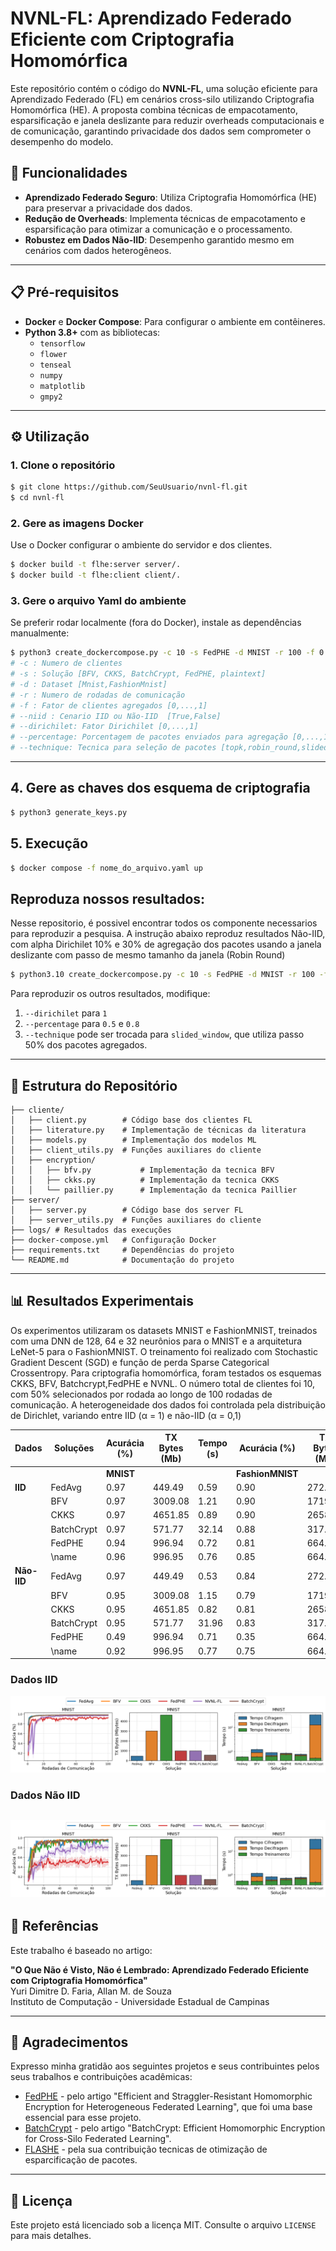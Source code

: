 # NVNL-FL: Aprendizado Federado Eficiente com Criptografia Homomórfica

Este repositório contém o código do **NVNL-FL**, uma solução eficiente para Aprendizado Federado (FL) em cenários cross-silo utilizando Criptografia Homomórfica (HE). A proposta combina técnicas de empacotamento, esparsificação e janela deslizante para reduzir overheads computacionais e de comunicação, garantindo privacidade dos dados sem comprometer o desempenho do modelo.

## 🚀 Funcionalidades

- **Aprendizado Federado Seguro**: Utiliza Criptografia Homomórfica (HE) para preservar a privacidade dos dados.
- **Redução de Overheads**: Implementa técnicas de empacotamento e esparsificação para otimizar a comunicação e o processamento.
- **Robustez em Dados Não-IID**: Desempenho garantido mesmo em cenários com dados heterogêneos.

---

## 📋 Pré-requisitos

- **Docker** e **Docker Compose**: Para configurar o ambiente em contêineres.
- **Python 3.8+** com as bibliotecas:
  - `tensorflow`
  - `flower`
  - `tenseal`
  - `numpy`
  - `matplotlib`
  - `gmpy2`

---

## ⚙️ Utilização

### 1. Clone o repositório
```bash
$ git clone https://github.com/SeuUsuario/nvnl-fl.git
$ cd nvnl-fl
```

### 2. Gere as imagens Docker
Use o Docker configurar o ambiente do servidor e dos clientes.
```bash
$ docker build -t flhe:server server/.
$ docker build -t flhe:client client/.

```

### 3. Gere o arquivo Yaml do ambiente 
Se preferir rodar localmente (fora do Docker), instale as dependências manualmente:
```bash
$ python3 create_dockercompose.py -c 10 -s FedPHE -d MNIST -r 100 -f 0.5 --niid True --dirichilet 0.1 --percentage 0.3 --technique robin_round
# -c : Numero de clientes
# -s : Solução [BFV, CKKS, BatchCrypt, FedPHE, plaintext]
# -d : Dataset [Mnist,FashionMnist]
# -r : Numero de rodadas de comunicação
# -f : Fator de clientes agregados [0,...,1]
# --niid : Cenario IID ou Não-IID  [True,False]
# --dirichilet: Fator Dirichilet [0,...,1]
# --percentage: Porcentagem de pacotes enviados para agregação [0,...,1]
# --technique: Tecnica para seleção de pacotes [topk,robin_round,slided_window,weight_random]
```

---
## 4. Gere as chaves dos esquema de criptografia
```bash 
$ python3 generate_keys.py
``` 
## 5. Execução
```bash
$ docker compose -f nome_do_arquivo.yaml up
```
## Reproduza nossos resultados:
Nesse repositorio, é possivel encontrar todos os componente necessarios para reproduzir a pesquisa. A instrução abaixo reproduz resultados Não-IID, com alpha Dirichilet 10% e 30% de agregação dos pacotes usando a janela deslizante com passo de mesmo tamanho da janela (Robin Round)
```bash
$ python3.10 create_dockercompose.py -c 10 -s FedPHE -d MNIST -r 100 -f 0.5 --niid True --dirichilet 0.1 --percentage 0.3 --technique robin_round
```
Para reproduzir os outros resultados, modifique:
1. `--dirichilet` para `1`
2. `--percentage` para `0.5` e `0.8`
3. `--technique` pode ser trocada para `slided_window`, que utiliza passo 50% dos pacotes agregados.
---
## 📂 Estrutura do Repositório

```
├── cliente/
│   ├── client.py        # Código base dos clientes FL
│   ├── literature.py    # Implementação de técnicas da literatura
│   ├── models.py        # Implementação dos modelos ML
│   ├── client_utils.py  # Funções auxiliares do cliente
│   ├── encryption/
│   │   ├── bfv.py           # Implementação da tecnica BFV
│   │   ├── ckks.py          # Implementação da tecnica CKKS
│   │   └── paillier.py      # Implementação da tecnica Paillier
├── server/
│   ├── server.py        # Código base dos server FL
│   ├── server_utils.py  # Funções auxiliares do cliente
├── logs/ # Resultados das execuções
├── docker-compose.yml   # Configuração Docker
├── requirements.txt     # Dependências do projeto
└── README.md            # Documentação do projeto
```

---


## 📊 Resultados Experimentais
Os experimentos utilizaram os datasets MNIST e FashionMNIST, treinados com uma DNN de 128, 64 e 32 neurônios para o MNIST e a arquitetura LeNet-5 para o FashionMNIST. O treinamento foi realizado com Stochastic Gradient Descent (SGD) e função de perda Sparse Categorical Crossentropy. Para criptografia homomórfica, foram testados os esquemas CKKS, BFV, Batchcrypt,FedPHE e NVNL. O número total de clientes foi 10, com 50% selecionados por rodada ao longo de 100 rodadas de comunicação. A heterogeneidade dos dados foi controlada pela distribuição de Dirichlet, variando entre IID (α = 1) e não-IID (α = 0,1)

| **Dados**  | **Soluções**  | **Acurácia (%)** | **TX Bytes (Mb)** | **Tempo (s)** | **Acurácia (%)** | **TX Bytes (Mb)** | **Tempo (s)** |
|------------|--------------|------------------|------------------|--------------|------------------|------------------|--------------|
|            |              | **MNIST**        |                  |              | **FashionMNIST** |                  |              |
| **IID**    | FedAvg       | 0.97             | 449.49           | 0.59         | 0.90             | 272.25           | 2.06         |
|            | BFV          | 0.97             | 3009.08          | 1.21         | 0.90             | 1719.48          | 2.46         |
|            | CKKS         | 0.97             | 4651.85          | 0.89         | 0.90             | 2658.22          | 2.22         |
|            | BatchCrypt   | 0.97             | 571.77           | 32.14        | 0.88             | 317.68           | 20.35        |
|            | FedPHE       | 0.94             | 996.94           | 0.72         | 0.81             | 664.63           | 2.26         |
|            | \name        | 0.96             | 996.95           | 0.76         | 0.85             | 664.63           | 2.36         |
| **Não-IID**| FedAvg       | 0.97             | 449.49           | 0.53         | 0.84             | 272.25           | 1.69         |
|            | BFV          | 0.95             | 3009.08          | 1.15         | 0.79             | 1719.48          | 2.21         |
|            | CKKS         | 0.95             | 4651.85          | 0.82         | 0.81             | 2658.22          | 1.94         |
|            | BatchCrypt   | 0.95             | 571.77           | 31.96        | 0.83             | 317.68           | 19.99        |
|            | FedPHE       | 0.49             | 996.94           | 0.71         | 0.35             | 664.63           | 2.26         |
|            | \name        | 0.92             | 996.95           | 0.77         | 0.75             | 664.63           | 2.36         |

### Dados IID
![Dados IID](/img/mnist_iid.png)
### Dados Não IID
![Dados não IID](/img/mnist_niid.png)
---



## 📜 Referências

Este trabalho é baseado no artigo:

**"O Que Não é Visto, Não é Lembrado: Aprendizado Federado Eficiente com Criptografia Homomórfica"**  
Yuri Dimitre D. Faria, Allan M. de Souza  
Instituto de Computação - Universidade Estadual de Campinas

---

## 🤝  Agradecimentos

Expresso minha gratidão aos seguintes projetos e seus contribuintes pelos seus trabalhos e contribuições acadêmicas:


- [FedPHE](https://github.com/lunan0320/FedPHE) - pelo artigo "Efficient and Straggler-Resistant Homomorphic Encryption for Heterogeneous Federated Learning", que foi uma base essencial para esse projeto.
- [BatchCrypt](https://github.com/marcoszh/BatchCrypt) -  pelo artigo "BatchCrypt: Efficient Homomorphic Encryption for Cross-Silo Federated Learning".
- [FLASHE](https://github.com/SamuelGong/FLASHE) - pela sua contribuição tecnicas de otimização de esparcificação de pacotes.






---

## 📄 Licença

Este projeto está licenciado sob a licença MIT. Consulte o arquivo `LICENSE` para mais detalhes.
